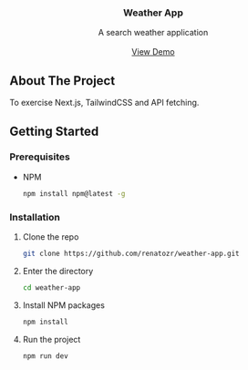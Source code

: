 <!-- PROJECT LOGO -->
<div align="center">
  <h3 align="center">Weather App</h3>

  <p align="center">
    A search weather application
    <br />
    <br />
    <a href="https://weather-app-next-tail.vercel.app">View Demo</a>
  </p>
</div>

<!-- ABOUT THE PROJECT -->

## About The Project

To exercise Next.js, TailwindCSS and API fetching.

<!-- GETTING STARTED -->

## Getting Started

### Prerequisites

- NPM
  ```sh
  npm install npm@latest -g
  ```

### Installation

1. Clone the repo
   ```sh
   git clone https://github.com/renatozr/weather-app.git
   ```
2. Enter the directory
   ```sh
   cd weather-app
   ```
3. Install NPM packages
   ```sh
   npm install
   ```
4. Run the project
   ```sh
   npm run dev
   ```
